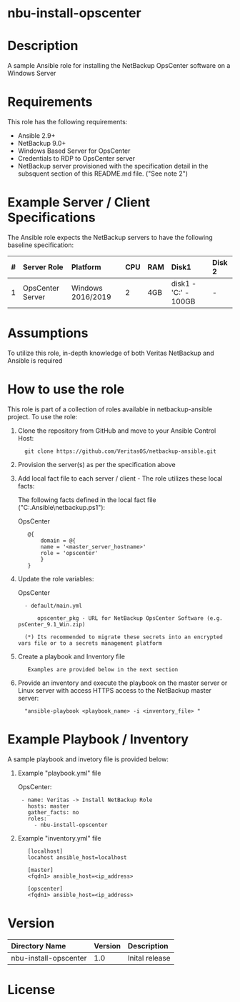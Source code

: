 nbu-install-opscenter
=====================

# Description

A sample Ansible role for installing the NetBackup OpsCenter software on a Windows Server

# Requirements

This role has the following requirements:

  - Ansible 2.9+
  - NetBackup 9.0+
  - Windows Based Server for OpsCenter
  - Credentials to RDP to OpsCenter server 
  - NetBackup server provisioned with the specification detail in the subsquent section of this README.md file. ("See note 2")

# Example Server / Client Specifications

The Ansible role expects the NetBackup servers to have the following baseline specification: 

| # | Server Role | Platform | CPU | RAM | Disk1 | Disk 2 |
| :--- | :--- |:--- |:--- |:--- |:--- |:--- |
| 1 | OpsCenter Server | Windows 2016/2019 | 2 | 4GB | disk1 - 'C:\' - 100GB | - |

# Assumptions

To utilize this role, in-depth knowledge of both Veritas NetBackup and Ansible is required

# How to use the role

This role is part of a collection of roles available in netbackup-ansible project. To use the role:

  1. Clone the repository from GitHub and move to your Ansible Control Host:

           git clone https://github.com/VeritasOS/netbackup-ansible.git

  2. Provision the server(s) as per the specification above

  3. Add local fact file to each server / client - The role utilizes these local facts:

  	  The following facts defined in the local fact file ("C:\.Ansible\netbackup.ps1"):

		OpsCenter

			@{
				domain = @{
				name = '<master_server_hostname>'
				role = 'opscenter'
				}
			}

  4. Update the role variables: 

     OpsCenter

           - default/main.yml

               opscenter_pkg - URL for NetBackup OpsCenter Software (e.g. psCenter_9.1_Win.zip)

           (*) Its recommended to migrate these secrets into an encrypted vars file or to a secrets management platform

  5. Create a playbook and Inventory file

            Examples are provided below in the next section

  6. Provide an inventory and execute the playbook on the master server or Linux server with access HTTPS access to the NetBackup master server:

           "ansible-playbook <playbook_name> -i <inventory_file> "

# Example Playbook / Inventory

A sample playbook and invetory file is provided below:

  1. Example "playbook.yml" file

     OpsCenter:

          - name: Veritas -> Install NetBackup Role
            hosts: master
            gather_facts: no
            roles:
              - nbu-install-opscenter

  2. Example "inventory.yml" file

	        [localhost]
	        locahost ansible_host=localhost

	        [master]
	        <fqdn1> ansible_host=<ip_address>

	        [opscenter]
	        <fqdn1> ansible_host=<ip_address>

# Version

| Directory Name | Version | Description | 
| :--- | :--- |:--- |
| nbu-install-opscenter | 1.0 | Inital release |

# License

